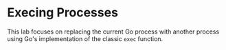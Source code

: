 # Execing Processes

This lab focuses on replacing the current Go process with another process using Go's implementation of the classic `exec` function.
